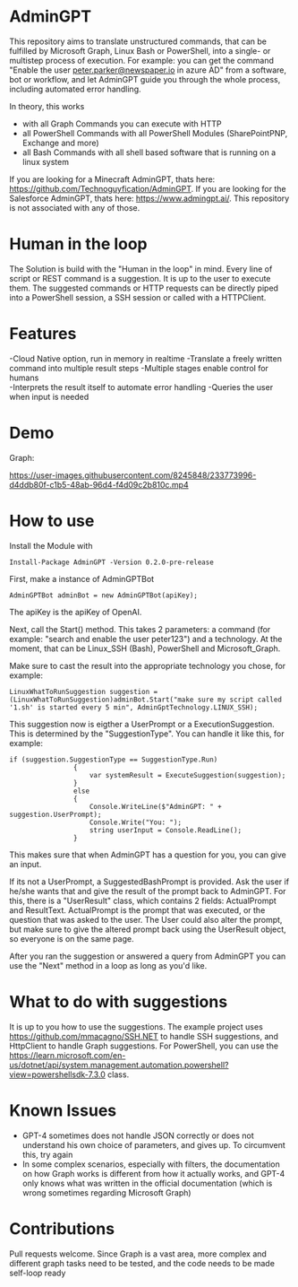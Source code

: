 # AdminGPT
This repository aims to translate unstructured commands, that can be fulfilled by Microsoft Graph, Linux Bash or PowerShell, into a single- or multistep process of execution. For example: you can get the command "Enable the user peter.parker@newspaper.io in azure AD" from a software, bot or workflow, and let AdminGPT guide you through the whole process, including automated error handling.

In theory, this works 
- with all Graph Commands you can execute with HTTP
- all PowerShell Commands with all PowerShell Modules (SharePointPNP, Exchange and more) 
- all Bash Commands with all shell based software that is running on a linux system

If you are looking for a Minecraft AdminGPT, thats here: https://github.com/Technoguyfication/AdminGPT. If you are looking for the Salesforce AdminGPT, thats here: https://www.admingpt.ai/. This repository is not associated with any of those.

# Human in the loop
The Solution is build with the "Human in the loop" in mind. Every line of script or REST command is a suggestion. It is up to the user to execute them. The suggested commands or HTTP requests can be directly piped into a PowerShell session, a SSH session or called with a HTTPClient.

# Features
-Cloud Native option, run in memory in realtime
-Translate a freely written command into multiple result steps
-Multiple stages enable control for humans  
-Interprets the result itself to automate error handling
-Queries the user when input is needed

# Demo

Graph:

https://user-images.githubusercontent.com/8245848/233773996-d4ddb80f-c1b5-48ab-96d4-f4d09c2b810c.mp4



# How to use
Install the Module with 
```
Install-Package AdminGPT -Version 0.2.0-pre-release
```

First, make a instance of AdminGPTBot
```
AdminGPTBot adminBot = new AdminGPTBot(apiKey);
```
The apiKey is the apiKey of OpenAI.

Next, call the Start() method. This takes 2 parameters: a command (for example: "search and enable the user peter123") and a technology. At the moment, that can be Linux_SSH (Bash), PowerShell and Microsoft_Graph.

Make sure to cast the result into the appropriate technology you chose, for example:
```
LinuxWhatToRunSuggestion suggestion = (LinuxWhatToRunSuggestion)adminBot.Start("make sure my script called '1.sh' is started every 5 min", AdminGptTechnology.LINUX_SSH);
```

This suggestion now is eigther a UserPrompt or a ExecutionSuggestion. This is determined by the "SuggestionType". You can handle it like this, for example:
```
if (suggestion.SuggestionType == SuggestionType.Run)
                {
                    var systemResult = ExecuteSuggestion(suggestion);                   
                }
                else
                {
                    Console.WriteLine($"AdminGPT: " + suggestion.UserPrompt);
                    Console.Write("You: ");
                    string userInput = Console.ReadLine();                 
                }
```
    
This makes sure that when AdminGPT has a question for you, you can give an input.

If its not a UserPrompt, a SuggestedBashPrompt is provided. Ask the user if he/she wants that and give the result of the prompt back to AdminGPT.
For this, there is a "UserResult" class, which contains 2 fields: ActualPrompt and ResultText.
ActualPrompt is the prompt that was executed, or the question that was asked to the user. The User could also alter the prompt, but make sure to give the altered prompt back using the UserResult object, so everyone is on the same page.

After you ran the suggestion or answered a query from AdminGPT you can use the "Next" method in a loop as long as you'd like. 

# What to do with suggestions
It is up to you how to use the suggestions. The example project uses https://github.com/mmacagno/SSH.NET to handle SSH suggestions, and HttpClient to handle Graph suggestions. For PowerShell, you can use the https://learn.microsoft.com/en-us/dotnet/api/system.management.automation.powershell?view=powershellsdk-7.3.0 class.

# Known Issues
- GPT-4 sometimes does not handle JSON correctly or does not understand his own choice of parameters, and gives up. To circumvent this, try again  
- In some complex scenarios, especially with filters, the documentation on how Graph works is different from how it actually works, and GPT-4 only knows what was written in the official documentation (which is wrong sometimes regarding Microsoft Graph)

# Contributions
Pull requests welcome. Since Graph is a vast area, more complex and different graph tasks need to be tested, and the code needs to be made self-loop ready
